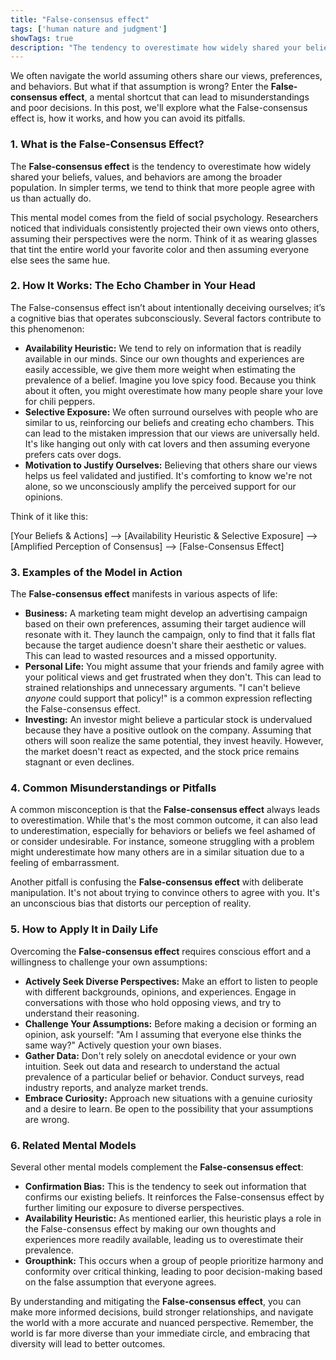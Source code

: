 ```yaml
---
title: "False-consensus effect"
tags: ['human nature and judgment']
showTags: true
description: "The tendency to overestimate how widely shared your beliefs, values, and behaviors are among the broader population."
---
```



We often navigate the world assuming others share our views, preferences, and behaviors. But what if that assumption is wrong? Enter the **False-consensus effect**, a mental shortcut that can lead to misunderstandings and poor decisions. In this post, we'll explore what the False-consensus effect is, how it works, and how you can avoid its pitfalls.

### 1. What is the False-Consensus Effect?

The **False-consensus effect** is the tendency to overestimate how widely shared your beliefs, values, and behaviors are among the broader population. In simpler terms, we tend to think that more people agree with us than actually do.

This mental model comes from the field of social psychology. Researchers noticed that individuals consistently projected their own views onto others, assuming their perspectives were the norm. Think of it as wearing glasses that tint the entire world your favorite color and then assuming everyone else sees the same hue.

### 2. How It Works: The Echo Chamber in Your Head

The False-consensus effect isn’t about intentionally deceiving ourselves; it’s a cognitive bias that operates subconsciously. Several factors contribute to this phenomenon:

*   **Availability Heuristic:** We tend to rely on information that is readily available in our minds. Since our own thoughts and experiences are easily accessible, we give them more weight when estimating the prevalence of a belief. Imagine you love spicy food. Because you think about it often, you might overestimate how many people share your love for chili peppers.
*   **Selective Exposure:** We often surround ourselves with people who are similar to us, reinforcing our beliefs and creating echo chambers. This can lead to the mistaken impression that our views are universally held. It's like hanging out only with cat lovers and then assuming everyone prefers cats over dogs.
*   **Motivation to Justify Ourselves:** Believing that others share our views helps us feel validated and justified. It's comforting to know we're not alone, so we unconsciously amplify the perceived support for our opinions.

Think of it like this:

[Your Beliefs & Actions] --> [Availability Heuristic & Selective Exposure] --> [Amplified Perception of Consensus] --> [False-Consensus Effect]

### 3. Examples of the Model in Action

The **False-consensus effect** manifests in various aspects of life:

*   **Business:** A marketing team might develop an advertising campaign based on their own preferences, assuming their target audience will resonate with it. They launch the campaign, only to find that it falls flat because the target audience doesn't share their aesthetic or values. This can lead to wasted resources and a missed opportunity.
*   **Personal Life:** You might assume that your friends and family agree with your political views and get frustrated when they don't. This can lead to strained relationships and unnecessary arguments. "I can't believe *anyone* could support that policy!" is a common expression reflecting the False-consensus effect.
*   **Investing:** An investor might believe a particular stock is undervalued because they have a positive outlook on the company. Assuming that others will soon realize the same potential, they invest heavily. However, the market doesn't react as expected, and the stock price remains stagnant or even declines.

### 4. Common Misunderstandings or Pitfalls

A common misconception is that the **False-consensus effect** always leads to overestimation. While that's the most common outcome, it can also lead to underestimation, especially for behaviors or beliefs we feel ashamed of or consider undesirable. For instance, someone struggling with a problem might underestimate how many others are in a similar situation due to a feeling of embarrassment.

Another pitfall is confusing the **False-consensus effect** with deliberate manipulation. It's not about trying to convince others to agree with you. It's an unconscious bias that distorts our perception of reality.

### 5. How to Apply It in Daily Life

Overcoming the **False-consensus effect** requires conscious effort and a willingness to challenge your own assumptions:

*   **Actively Seek Diverse Perspectives:** Make an effort to listen to people with different backgrounds, opinions, and experiences. Engage in conversations with those who hold opposing views, and try to understand their reasoning.
*   **Challenge Your Assumptions:** Before making a decision or forming an opinion, ask yourself: "Am I assuming that everyone else thinks the same way?" Actively question your own biases.
*   **Gather Data:** Don't rely solely on anecdotal evidence or your own intuition. Seek out data and research to understand the actual prevalence of a particular belief or behavior. Conduct surveys, read industry reports, and analyze market trends.
*   **Embrace Curiosity:** Approach new situations with a genuine curiosity and a desire to learn. Be open to the possibility that your assumptions are wrong.

### 6. Related Mental Models

Several other mental models complement the **False-consensus effect**:

*   **Confirmation Bias:** This is the tendency to seek out information that confirms our existing beliefs. It reinforces the False-consensus effect by further limiting our exposure to diverse perspectives.
*   **Availability Heuristic:** As mentioned earlier, this heuristic plays a role in the False-consensus effect by making our own thoughts and experiences more readily available, leading us to overestimate their prevalence.
*   **Groupthink:** This occurs when a group of people prioritize harmony and conformity over critical thinking, leading to poor decision-making based on the false assumption that everyone agrees.

By understanding and mitigating the **False-consensus effect**, you can make more informed decisions, build stronger relationships, and navigate the world with a more accurate and nuanced perspective. Remember, the world is far more diverse than your immediate circle, and embracing that diversity will lead to better outcomes.

